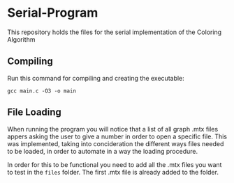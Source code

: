 # Serial-Program
This repository holds the files for the serial implementation of the Coloring Algorithm 

## Compiling
Run this command for compiling and creating the executable:

    gcc main.c -O3 -o main   

## File Loading 

When running the program you will notice that a list of all graph .mtx files appers asking the user to give a number in order to open a specific file. This was implemented, taking into concideration the different ways files needed to be loaded, in order to automate in a way the loading procedure. 

In order for this to be functional you need to add all the .mtx files you want to test in the `files` folder. The first .mtx file is already added to the folder. 

